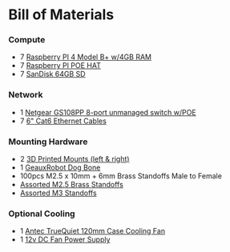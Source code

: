 # Bill of Materials

### Compute
- 7 [Raspberry PI 4 Model B+ w/4GB RAM](https://www.raspberrypi.org/products/raspberry-pi-4-model-b/)
- 7 [Raspberry PI POE HAT](https://www.amazon.com/gp/product/B07GR9XQJH/ref=ppx_yo_dt_b_asin_title_o01_s01?ie=UTF8&psc=1)
- 7 [SanDisk 64GB SD](https://www.amazon.com/gp/product/B07FCMBLV6/ref=ppx_yo_dt_b_asin_title_o03_s00?ie=UTF8&psc=1)

### Network
- 1 [Netgear GS108PP 8-port unmanaged switch w/POE](https://www.amazon.com/gp/product/B07788WK5V/ref=ppx_yo_dt_b_asin_title_o01_s00?ie=UTF8&psc=1) 
- 7 [6" Cat6 Ethernet Cables](https://www.amazon.com/gp/product/B00AJHCAPC/ref=ppx_yo_dt_b_asin_title_o01_s00?ie=UTF8&psc=1)

### Mounting Hardware
- 2 [3D Printed Mounts (left & right)](https://github.com/BryceAshey/raspberry-pi-kubernetes-cluster/tree/master/designs)
- 1 [GeauxRobot Dog Bone](https://www.amazon.com/GeauxRobot-Raspberry-Model-4-layer-Enclosure/dp/B00MYFAAPO/ref=sr_1_1?crid=60PS19G0QFU1&keywords=geauxrobot+4+layer+dog+bone&qid=1567441074&s=hi&sprefix=geauxrobot+%2Ctools%2C208&sr=8-1)
- 100pcs M2.5 x 10mm + 6mm Brass Standoffs Male to Female
- [Assorted M2.5 Brass Standoffs](https://www.amazon.com/gp/product/B075K3QBMX/ref=ppx_yo_dt_b_asin_title_o02_s00?ie=UTF8&psc=1)
- [Assorted M3 Standoffs](https://www.amazon.com/gp/product/B013ZWM1F6/ref=ppx_yo_dt_b_asin_title_o03_s00?ie=UTF8&psc=1)

### Optional Cooling
- 1 [Antec TrueQuiet 120mm Case Cooling Fan](https://www.amazon.com/gp/product/B004AGXHE6/ref=ppx_yo_dt_b_asin_title_o00_s00?ie=UTF8&psc=1)
- 1 [12v DC Fan Power Supply](https://www.amazon.com/gp/product/B07MZP9247/ref=ppx_yo_dt_b_asin_title_o07_s00?ie=UTF8&psc=1)